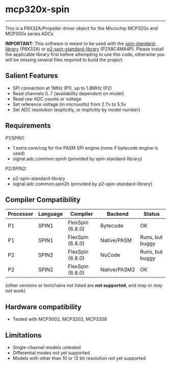 # mcp320x-spin 
--------------

This is a P8X32A/Propeller driver object for the Microchip MCP320x and MCP300x series ADCs

**IMPORTANT**: This software is meant to be used with the [spin-standard-library](https://github.com/avsa242/spin-standard-library) (P8X32A) or [p2-spin-standard-library](https://github.com/avsa242/p2-spin-standard-library) (P2X8C4M64P). Please install the applicable library first before attempting to use this code, otherwise you will be missing several files required to build the project.


## Salient Features

* SPI connection at 1MHz (P1), up to 1.8MHz (P2)
* Read channels 0..7 (availability dependent on model)
* Read raw ADC counts or voltage
* Set reference voltage (in microvolts) from 2.7v to 5.5v
* Set ADC resolution (explicitly, or implicitly by model number)


## Requirements

P1/SPIN1:
* 1 extra core/cog for the PASM SPI engine (none if bytecode engine is used)
* signal.adc.common.spinh (provided by spin-standard-library)

P2/SPIN2:
* p2-spin-standard-library
* signal.adc.common.spin2h (provided by p2-spin-standard-library)


## Compiler Compatibility

| Processor | Language | Compiler               | Backend      | Status                |
|-----------|----------|------------------------|--------------|-----------------------|
| P1        | SPIN1    | FlexSpin (6.8.0)       | Bytecode     | OK                    |
| P1        | SPIN1    | FlexSpin (6.8.0)       | Native/PASM  | Runs, but buggy       |
| P2        | SPIN2    | FlexSpin (6.8.0)       | NuCode       | Runs, but buggy       |
| P2        | SPIN2    | FlexSpin (6.8.0)       | Native/PASM2 | OK                    |

(other versions or toolchains not listed are __not supported__, and _may or may not_ work)


## Hardware compatibility

* Tested with MCP3002, MCP3202, MCP3208


## Limitations

* Single-channel models untested
* Differential modes not yet supported
* Models with other than 10 or 12 bit resolution not yet supported

